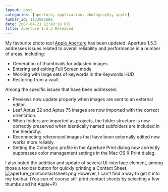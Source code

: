 ```yaml
---
layout: post
categories: [aperture, application, photography, apple]
tumblr_id: 1133085686  
date: 2007-04-21 12:43:18 UTC
title: Aperture 1.5.3 Released
---
```


<img src="/attachments/2007/04/aperture.png" alt="" style="float:right;margin-left:10px;margin-bottom:10px;" />My favourite photo tool <a href="http://www.apple.com/aperture/">Apple Aperture</a> has been updated.
Aperture 1.5.3 addresses issues related to overall reliability and performance in a number of areas, including:
<ul>
	<li>Generation of thumbnails for adjusted images</li>
	<li>Entering and exiting Full Screen mode</li>
	<li>Working with large sets of keywords in the Keywords HUD</li>
	<li>Restoring from a vault</li>
</ul>

Among the specific issues that have been addressed:
<ul>
	<li>Previews now update properly when images are sent to an external editor.</li>
	<li>Leaf Aptus 22 and Aptus 75 images are now imported with the correct orientation.</li>
	<li>When folders are imported as projects, the folder structure is now correctly preserved when identically named subfolders are included in the hierarchy.</li>
	<li>Reconnecting referenced images that have been externally edited now works more reliably.</li>
	<li>Setting the ColorSync profile in the Aperture Print dialog now correctly suppresses color management settings in the Mac OS X Print dialog.</li>
</ul>

I also noted the addition and update of several UI-interface element, among those a toolbar button for quickly printing a Contact Sheet.
<img src='/attachments/2007/04/aperture_printcontactsheet.png' alt='aperture_printcontactsheet.png' /> 
However, I can't find a way to get it into my toolbar. (You can of course still print contact sheets by selecting a few thumbs and hit Apple+P)
